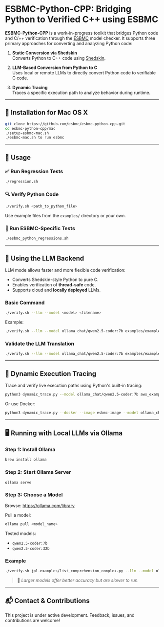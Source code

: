 # ESBMC-Python-CPP: Bridging Python to Verified C++ using ESBMC

**ESBMC-Python-CPP** is a work-in-progress toolkit that bridges Python code and C/++ verification through the [ESBMC](https://esbmc.org/) model checker. It supports three primary approaches for converting and analyzing Python code:

1. **Static Conversion via Shedskin**  
   Converts Python to C++ code using [Shedskin](https://github.com/shedskin/shedskin).

2. **LLM-Based Conversion from Python to C**  
   Uses local or remote LLMs to directly convert Python code to verifiable C code.

3. **Dynamic Tracing**  
   Traces a specific execution path to analyze behavior during runtime.

---

## 🔧 Installation for Mac OS X

```bash
git clone https://github.com/esbmc/esbmc-python-cpp.git
cd esbmc-python-cpp/mac
./setup-esbmc-mac.sh
./esbmc-mac.sh to run esbmc
```

---

## 🚀 Usage

### ✅ Run Regression Tests

```bash
./regression.sh
```

### 🔍 Verify Python Code

```bash
./verify.sh <path_to_python_file>
```

Use example files from the `examples/` directory or your own.

### 🥪 Run ESBMC-Specific Tests

```bash
./esbmc_python_regressions.sh
```

---

## 🤖 Using the LLM Backend

LLM mode allows faster and more flexible code verification:

- Converts Shedskin-style Python to pure C.
- Enables verification of **thread-safe** code.
- Supports cloud and **locally deployed** LLMs.

### Basic Command

```bash
./verify.sh --llm --model <model> <filename>
```

Example:

```bash
./verify.sh --llm --model ollama_chat/qwen2.5-coder:7b examples/example_deadlock_bug.py
```

### Validate the LLM Translation

```bash
./verify.sh --llm --model ollama_chat/qwen2.5-coder:7b examples/example_15_dictionary.py --validate-translation
```

---

## 🧵 Dynamic Execution Tracing

Trace and verify live execution paths using Python's built-in tracing:

```bash
python3 dynamic_trace.py --model ollama_chat/qwen2.5-coder:7b aws_examples/chalice_awsclient.py
```

Or use Docker:

```bash
python3 dynamic_trace.py --docker --image esbmc-image --model ollama_chat/qwen2.5-coder:7b aws_examples/chalice_awsclient.py
```

---

## 🖥️ Running with Local LLMs via Ollama

### Step 1: Install Ollama

```bash
brew install ollama
```

### Step 2: Start Ollama Server

```bash
ollama serve
```

### Step 3: Choose a Model

Browse: https://ollama.com/library

Pull a model:

```bash
ollama pull <model_name>
```

Tested models:
- `qwen2.5-coder:7b`
- `qwen2.5-coder:32b`

### Example

```bash
./verify.sh jpl-examples/list_comprehension_complex.py --llm --model ollama_chat/qwen2.5-coder:32b --direct
```

> 📁 *Larger models offer better accuracy but are slower to run.*

---

## 📬 Contact & Contributions

This project is under active development. Feedback, issues, and contributions are welcome!


